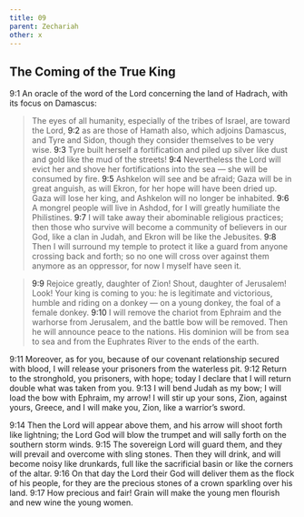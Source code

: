 ```yaml
---
title: 09
parent: Zechariah
other: x
---
```


## The Coming of the True King

<a name="9:1">9:1</a> An oracle of the word of the Lord concerning the land of Hadrach, with its focus on Damascus:

> The eyes of all humanity, especially of the tribes of Israel, are toward the Lord, <a name="9:2">9:2</a> as are those of Hamath also, which adjoins Damascus, and Tyre and Sidon, though they consider themselves to be very wise. <a name="9:3">9:3</a> Tyre built herself a fortification and piled up silver like dust and gold like the mud of the streets! <a name="9:4">9:4</a> Nevertheless the Lord will evict her and shove her fortifications into the sea — she will be consumed by fire. <a name="9:5">9:5</a> Ashkelon will see and be afraid; Gaza will be in great anguish, as will Ekron, for her hope will have been dried up. Gaza will lose her king, and Ashkelon will no longer be inhabited. <a name="9:6">9:6</a> A mongrel people will live in Ashdod, for I will greatly humiliate the Philistines. <a name="9:7">9:7</a> I will take away their abominable religious practices; then those who survive will become a community of believers in our God, like a clan in Judah, and Ekron will be like the Jebusites. <a name="9:8">9:8</a> Then I will surround my temple to protect it like a guard from anyone crossing back and forth; so no one will cross over against them anymore as an oppressor, for now I myself have seen it.

> <a name="9:9">9:9</a> Rejoice greatly, daughter of Zion!
> Shout, daughter of Jerusalem!
> Look! Your king is coming to you:
> he is legitimate and victorious,
> humble and riding on a donkey — 
> on a young donkey, the foal of a female donkey.
> <a name="9:10">9:10</a> I will remove the chariot from Ephraim
> and the warhorse from Jerusalem,
> and the battle bow will be removed.
> Then he will announce peace to the nations.
> His dominion will be from sea to sea
> and from the Euphrates River to the ends of the earth.

<a name="9:11">9:11</a> Moreover, as for you, because of our covenant relationship secured with blood, I will release your prisoners from the waterless pit. <a name="9:12">9:12</a> Return to the stronghold, you prisoners, with hope; today I declare that I will return double what was taken from you. <a name="9:13">9:13</a> I will bend Judah as my bow; I will load the bow with Ephraim, my arrow! I will stir up your sons, Zion, against yours, Greece, and I will make you, Zion, like a warrior’s sword.

<a name="9:14">9:14</a> Then the Lord will appear above them, and his arrow will shoot forth like lightning; the Lord God will blow the trumpet and will sally forth on the southern storm winds. <a name="9:15">9:15</a> The sovereign Lord will guard them, and they will prevail and overcome with sling stones. Then they will drink, and will become noisy like drunkards, full like the sacrificial basin or like the corners of the altar. <a name="9:16">9:16</a> On that day the Lord their God will deliver them as the flock of his people, for they are the precious stones of a crown sparkling over his land. <a name="9:17">9:17</a> How precious and fair! Grain will make the young men flourish and new wine the young women.